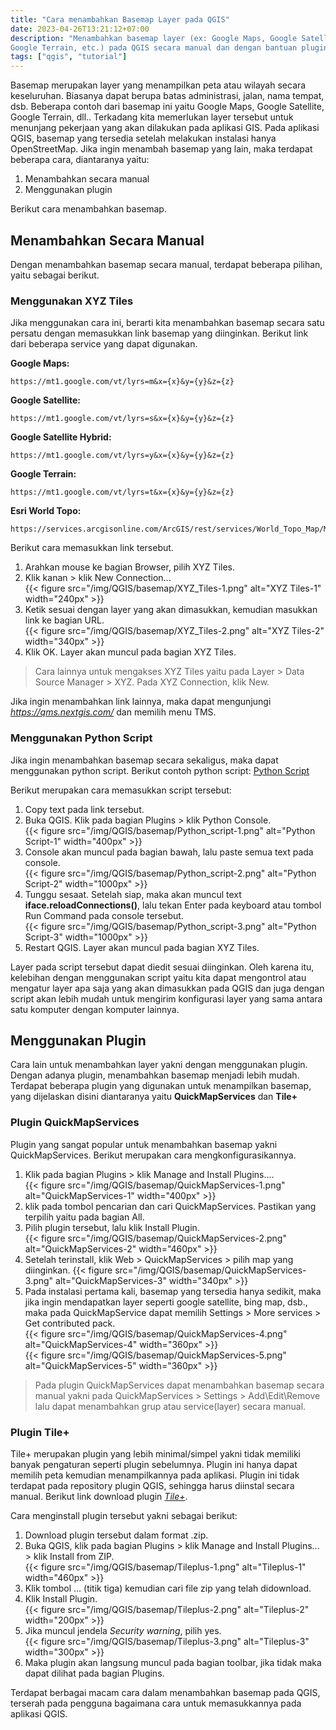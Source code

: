 ```yaml
---
title: "Cara menambahkan Basemap Layer pada QGIS"
date: 2023-04-26T13:21:12+07:00
description: "Menambahkan basemap layer (ex: Google Maps, Google Satellite, 
Google Terrain, etc.) pada QGIS secara manual dan dengan bantuan plugin."
tags: ["qgis", "tutorial"] 
---
```


Basemap merupakan layer yang menampilkan peta atau wilayah secara keseluruhan. 
Biasanya dapat berupa batas administrasi, jalan, nama tempat, dsb. Beberapa 
contoh dari basemap ini yaitu Google Maps, Google Satellite, Google Terrain, 
dll.. Terkadang kita memerlukan layer tersebut untuk menunjang pekerjaan yang 
akan dilakukan pada aplikasi GIS. Pada aplikasi QGIS, basemap yang tersedia 
setelah melakukan instalasi hanya OpenStreetMap. Jika ingin menambah basemap 
yang lain, maka terdapat beberapa cara, diantaranya yaitu:  

1. Menambahkan secara manual 
2. Menggunakan plugin   

Berikut cara menambahkan basemap. 

## Menambahkan Secara Manual  

Dengan menambahkan basemap secara manual, terdapat beberapa pilihan, yaitu 
sebagai berikut.  

### Menggunakan XYZ Tiles  

Jika menggunakan cara ini, berarti kita menambahkan basemap secara satu persatu 
dengan memasukkan link basemap yang diinginkan. Berikut link dari beberapa 
service yang dapat digunakan.  


**Google Maps:**  
```
https://mt1.google.com/vt/lyrs=m&x={x}&y={y}&z={z}
```  

**Google Satellite:**  
```
https://mt1.google.com/vt/lyrs=s&x={x}&y={y}&z={z}
```  

**Google Satellite Hybrid:**  
```
https://mt1.google.com/vt/lyrs=y&x={x}&y={y}&z={z}
```  

**Google Terrain:**  
```
https://mt1.google.com/vt/lyrs=t&x={x}&y={y}&z={z}
```  

**Esri World Topo:**  
```
https://services.arcgisonline.com/ArcGIS/rest/services/World_Topo_Map/MapServer/tile/{z}/{y}/{x}
```  

Berikut cara memasukkan link tersebut.  

1. Arahkan mouse ke bagian Browser, pilih XYZ Tiles.  
2. Klik kanan > klik New Connection...  
{{< figure src="/img/QGIS/basemap/XYZ_Tiles-1.png" alt="XYZ Tiles-1" width="240px" >}}  
3. Ketik sesuai dengan layer yang akan dimasukkan, kemudian masukkan link 
ke bagian URL.  
{{< figure src="/img/QGIS/basemap/XYZ_Tiles-2.png" alt="XYZ Tiles-2" width="340px" >}}  
4. Klik OK. Layer akan muncul pada bagian XYZ Tiles.  

> Cara lainnya untuk mengakses XYZ Tiles yaitu pada Layer > Data Source Manager > 
> XYZ. Pada XYZ Connection, klik New.  

Jika ingin menambahkan link lainnya, maka dapat mengunjungi 
*https://qms.nextgis.com/* dan memilih menu TMS.  

### Menggunakan Python Script  

Jika ingin menambahkan basemap secara sekaligus, maka dapat menggunakan python 
script. Berikut contoh python script: 
[Python Script](https://raw.githubusercontent.com/klakar/QGIS_resources/master/collections/Geosupportsystem/python/qgis_basemaps.py)  

Berikut merupakan cara memasukkan script tersebut:  

1. Copy text pada link tersebut.  
2. Buka QGIS. Klik pada bagian Plugins > klik Python Console.  
{{< figure src="/img/QGIS/basemap/Python_script-1.png" alt="Python Script-1" width="400px" >}}  
3. Console akan muncul pada bagian bawah, lalu paste semua text pada console.  
{{< figure src="/img/QGIS/basemap/Python_script-2.png" alt="Python Script-2" width="1000px" >}}  
4. Tunggu sesaat. Setelah siap, maka akan muncul text **iface.reloadConnections()**, 
lalu tekan Enter pada keyboard atau tombol Run Command pada console tersebut.  
{{< figure src="/img/QGIS/basemap/Python_script-3.png" alt="Python Script-3" width="1000px" >}}  
5. Restart QGIS. Layer akan muncul pada bagian XYZ Tiles.  

Layer pada script tersebut dapat diedit sesuai diinginkan. Oleh karena itu, 
kelebihan dengan menggunakan script yaitu kita dapat mengontrol atau mengatur 
layer apa saja yang akan dimasukkan pada QGIS dan juga dengan script akan lebih 
mudah untuk mengirim konfigurasi layer yang sama antara satu komputer dengan 
komputer lainnya.  

## Menggunakan Plugin  

Cara lain untuk menambahkan layer yakni dengan menggunakan plugin. Dengan 
adanya plugin, menambahkan basemap menjadi lebih mudah. Terdapat beberapa 
plugin yang digunakan untuk menampilkan basemap, yang dijelaskan disini 
diantaranya yaitu **QuickMapServices** dan **Tile+** 

### Plugin QuickMapServices

Plugin yang sangat popular untuk menambahkan basemap yakni QuickMapServices. 
Berikut merupakan cara mengkonfigurasikannya.

1. Klik pada bagian Plugins > klik Manage and Install Plugins....  
{{< figure src="/img/QGIS/basemap/QuickMapServices-1.png" alt="QuickMapServices-1" width="400px" >}}  
2. klik pada tombol pencarian dan cari QuickMapServices. 
Pastikan yang terpilih yaitu pada bagian All.  
3. Pilih plugin tersebut, lalu klik Install Plugin.  
{{< figure src="/img/QGIS/basemap/QuickMapServices-2.png" alt="QuickMapServices-2" width="460px" >}}  
4. Setelah terinstall, klik Web > QuickMapServices > pilih map yang diinginkan. 
{{< figure src="/img/QGIS/basemap/QuickMapServices-3.png" alt="QuickMapServices-3" width="340px" >}}  
5. Pada instalasi pertama kali, basemap yang tersedia hanya sedikit, maka jika 
ingin mendapatkan layer seperti google satellite, bing map, dsb., maka pada 
QuickMapService dapat memilih Settings > More services > Get contributed pack.  
{{< figure src="/img/QGIS/basemap/QuickMapServices-4.png" alt="QuickMapServices-4" width="360px" >}}  
{{< figure src="/img/QGIS/basemap/QuickMapServices-5.png" alt="QuickMapServices-5" width="360px" >}}  

> Pada plugin QuickMapServices dapat menambahkan basemap secara manual yakni 
> pada QuickMapServices > Settings > Add\Edit\Remove lalu dapat menambahkan grup 
> atau service(layer) secara manual.  

### Plugin Tile+

Tile+ merupakan plugin yang lebih minimal/simpel yakni tidak memiliki banyak 
pengaturan seperti plugin sebelumnya. Plugin ini hanya dapat memilih peta 
kemudian menampilkannya pada aplikasi. Plugin ini tidak terdapat pada 
repository plugin QGIS, sehingga harus diinstal secara manual. Berikut 
link download plugin [*Tile+*](https://drive.google.com/file/d/1LMAb_SMYHBpZrDhFIkgxUHLE2hNVIirE/view).  

Cara menginstall plugin tersebut yakni sebagai berikut:  

1. Download plugin tersebut dalam format .zip.  
2. Buka QGIS, klik pada bagian Plugins > klik Manage and Install Plugins... > 
klik Install from ZIP.  
{{< figure src="/img/QGIS/basemap/Tileplus-1.png" alt="Tileplus-1" width="460px" >}}  
3. Klik tombol … (titik tiga) kemudian cari file zip yang telah didownload.  
4. Klik Install Plugin.   
{{< figure src="/img/QGIS/basemap/Tileplus-2.png" alt="Tileplus-2" width="200px" >}}  
5. Jika muncul jendela *Security warning*, pilih yes.  
{{< figure src="/img/QGIS/basemap/Tileplus-3.png" alt="Tileplus-3" width="300px" >}}  
6. Maka plugin akan langsung muncul pada bagian toolbar, jika tidak maka dapat 
dilihat pada bagian Plugins.

Terdapat berbagai macam cara dalam menambahkan basemap pada QGIS, terserah pada 
pengguna bagaimana cara untuk memasukkannya pada aplikasi QGIS.

